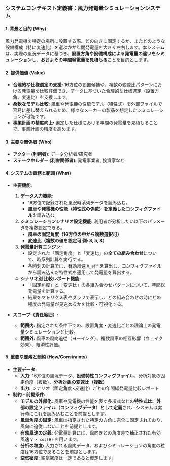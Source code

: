 ### **システムコンテキスト定義書：風力発電量シミュレーションシステム**

#### 1. 背景と目的 (Why)
風力発電機を特定の場所に設置する際、どの向きに固定するか、またどのような設備構成（特に変速比）を選ぶかが年間発電量を大きく左右します。本システムは、実際の風況データに基づき、**設置方角や設備構成による発電量の違いをシミュレーション**し、**おおよその年間発電量を見積もる**ことを目的とします。

#### 2. 提供価値 (Value)
* **合理的な仕様選定の支援:** 16方位の設置候補や、複数の変速比パターンにおける発電量を比較評価でき、データに基づいた合理的な仕様選定（設置方角、変速比）を支援します。
* **柔軟なモデル比較:** 風車や発電機の性能モデル（特性式）を外部ファイルで容易に差し替えられるため、様々なメーカーの製品を想定したシミュレーションが可能です。
* **事業計画の精度向上:** 選定した仕様における年間の発電量を見積もることで、事業計画の精度を高めます。

#### 3. 主要な関係者 (Who)
* **アクター (利用者):** データ分析者/研究者
* **ステークホルダー (利害関係者):** 発電事業者, 投資家など

#### 4. システムの責務と範囲 (What)
* **主要機能:**
    1.  **データ入力機能:**
        * 16方位で記録された風況時系列データを読み込む。
        * **風車や発電機の性能（特性式の係数）を定義したコンフィグファイル**を読み込む。
    2.  **シミュレーションシナリオ設定機能:** 利用者が分析したい以下のパラメータを複数設定できる。
        * **風車の固定角度（16方位の中から複数選択可）**
        * **変速比（複数の値を設定可 例: 3, 5, 8）**
    3.  **発電量計算エンジン:**
        * 設定された「固定角度」と「変速比」の**全ての組み合わせ**について、時系列計算を実行する。
        * 各時刻の計算では、有効風速 `V_eff` を算出し、コンフィグファイルから読み込んだ特性式を適用して発電量を算出する。
    4.  **シナリオ別 比較レポート機能:**
        * 「固定角度」と「変速比」の各組み合わせパターンについて、年間総発電量を計算する。
        * 結果をマトリクス表やグラフで表示し、どの組み合わせの時にどの程度の発電量が見込めるかを比較・可視化する。

* **スコープ（責任範囲）:**
    * **範囲内:** 指定された条件下での、設置角度・変速比ごとの理論上の発電量シミュレーションと比較。
    * **範囲外:** 風車の風向追従（ヨーイング）、複数風車の相互影響（ウェイク効果）、経済性評価。

#### 5. 重要な要素と制約 (How/Constraints)
* **主要データ:**
    * **入力:** 16方位の風況データ、**設備特性コンフィグファイル**、分析対象の固定角度（複数）、**分析対象の変速比（複数）**
    * **出力:** シナリオ（固定角度×変速比）ごとの年間総発電量比較レポート
* **制約・前提条件:**
    * **モデルの外部化:** 風車や発電機の性能を表す多項式などの**特性式は、外部の設定ファイル（コンフィグデータ）として定義**され、システムは実行時にこれを読み込むことを前提とします。
    * **風車角度の固定:** 風車は指定された特定の方角に完全に固定されており、風向に追従しないことを前提とします。
    * **有効風速の定義:** 発電量計算には、風向きとの角度差で補正された有効風速 `V × cos(θ)` を用います。
    * **分析の粒度:** 入力される風向データ、およびシミュレーションの角度の粒度は16方位であることを前提とします。
    * **空気密度:** 空気密度は一定であると仮定します。
